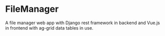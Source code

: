 # FileManager

A file manager web app with Django rest framework in backend and Vue.js in frontend with ag-grid data tables in use. 
